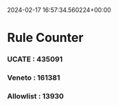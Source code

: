 2024-02-17 16:57:34.560224+00:00
# Rule Counter 
 ### UCATE : 435091

 ### Veneto : 161381

 ### Allowlist : 13930